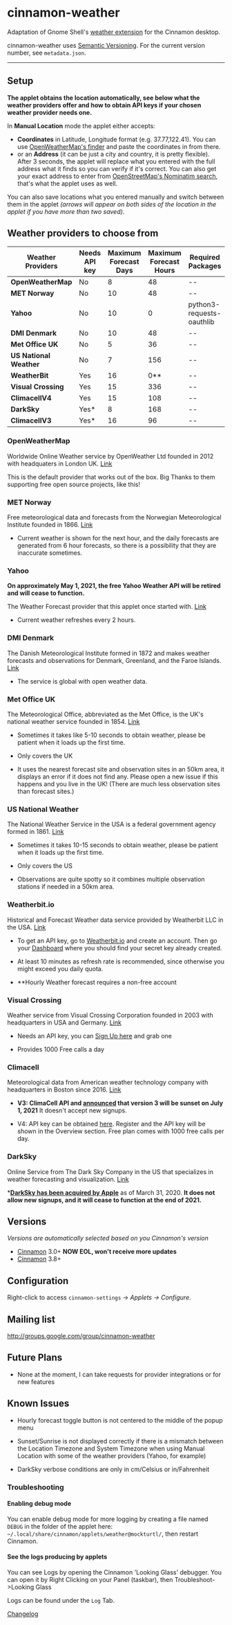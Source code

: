 # cinnamon-weather

Adaptation of Gnome Shell's [weather extension](https://github.com/simon04/gnome-shell-extension-weather) for the Cinnamon desktop.

cinnamon-weather uses [Semantic Versioning](http://semver.org/).  For the current version number, see `metadata.json`.  

----

## Setup

**The applet obtains the location automatically, see below what the weather providers offer and how to obtain API keys if your chosen weather provider needs one.**

In **Manual Location** mode the applet either accepts:

* **Coordinates** in Latitude, Longitude format (e.g. 37.77,122.41). You can use [OpenWeatherMap's finder](https://openweathermap.org/find) and paste the coordinates in from there.
* or an **Address** (it can be just a city and country, it is pretty flexible). After 3 seconds, the applet will replace what you entered with the full address what it finds so you can verify if it's correct. You can also get your exact address to enter from [OpenStreetMap's Nominatim search](https://nominatim.openstreetmap.org/), that's what the applet uses as well.

You can also save locations what you entered manually and switch between them in the applet *(arrows will appear on both sides of the location in the applet if you have more than two saved)*. 

## Weather providers to choose from

| Weather Providers       | Needs API key | **Maximum Forecast Days** | **Maximum Forecast Hours** | Required Packages         |
| ----------------------- | ------------- | ------------------------- | -------------------------- | ------------------------- |
| **OpenWeatherMap**      | No            | 8                         | 48                         | --                        |
| **MET Norway**          | No            | 10                        | 48                         | --                        |
| **Yahoo**               | No            | 10                        | 0                          | python3-requests-oauthlib |
| **DMI Denmark**         | No            | 10                        | 48                         | --                        |
| **Met Office UK**       | No            | 5                         | 36                         | --                        |
| **US National Weather** | No            | 7                         | 156                        | --                        |
| **WeatherBit**          | Yes           | 16                        | 0**                        | --                        |
| **Visual Crossing**     | Yes           | 15                        | 336                        | --                        |
| **ClimacellV4**         | Yes           | 15                        | 108                        | --                        |
| **DarkSky**             | Yes*          | 8                         | 168                        | --                        |
| **ClimacellV3**         | Yes*          | 16                        | 96                         | --                        |

### OpenWeatherMap

Worldwide Online Weather service by OpenWeather Ltd founded in 2012 with headquaters in London UK. [Link](https://openweathermap.org/) 

This is the default provider that works out of the box. Big Thanks to them supporting free open source projects, like this!

### MET Norway

Free meteorological data and forecasts from the Norwegian Meteorological Institute founded in 1866. [Link](https://www.met.no/en)

* Current weather is shown for the next hour, and the daily forecasts are generated from 6 hour forecasts, so there is a possibility that they are inaccurate sometimes.

### Yahoo

**On approximately May 1, 2021, the free Yahoo Weather API will be retired and will cease to function.**

The Weather Forecast provider that this applet once started with. [Link](https://www.yahoo.com/news/weather)

* Current weather refreshes every 2 hours.

### DMI Denmark

The Danish Meteorological Institute formed in 1872 and makes weather forecasts and observations for Denmark, Greenland, and the Faroe Islands. [Link](https://www.dmi.dk)

* The service is global with open weather data.

### Met Office UK

The Meteorological Office, abbreviated as the Met Office, is the UK's national weather service founded in 1854. [Link](https://www.metoffice.gov.uk/)

* Sometimes it takes like 5-10 seconds to obtain weather, please be patient when it loads up the first time.

* Only covers the UK

* It uses the nearest forecast site and observation sites in an 50km area, it displays an error if it does not find any. Please open a new issue if this happens and you live in the UK! (There are much less observation sites than forecast sites.)

### US National Weather

The National Weather Service in the USA is a federal government agency formed in 1861. [Link](https://www.weather.gov/)

* Sometimes it takes 10-15 seconds to obtain weather, please be patient when it loads up the first time.

* Only covers the US

* Observations are quite spotty so it combines multiple observation stations if needed in a 50km area.

### Weatherbit.io

Historical and Forecast Weather data service provided by Weatherbit LLC in the USA. [Link](https://www.weatherbit.io)

* To get an API key, go to [Weatherbit.io](https://www.weatherbit.io/account/create) and create an account. Then go your [Dashboard](https://www.weatherbit.io/account/dashboard) where you should find your secret key already created.

* At least 10 minutes as refresh rate is recommended, since otherwise you might exceed you daily quota.

* **Hourly Weather forecast requires a non-free account

### Visual Crossing

Weather service from Visual Crossing Corporation founded in 2003 with headquarters in USA and Germany. [Link](https://www.visualcrossing.com/) 

* Needs an API key, you can [Sign Up here](https://www.visualcrossing.com/weather/weather-data-services#/signup) and grab one

* Provides 1000 Free calls a day

### Climacell

Meteorological data from American weather technology company with headquarters in Boston since 2016. [Link](https://www.climacell.co/)

* **V3: ClimaCell API and [announced](https://developer.climacell.co/v3/docs/deprecation-notice) that version 3 will be sunset on July 1, 2021** It doesn't accept new signups.

* V4: API key can be obtained [here](https://app.climacell.co/signup?planid=5fa4047f4acee993fbd7399d&vid=153ef940-c389-41d4-847e-d83d632059d0). Register and the API key will be shown in the Overview section. Free plan comes with 1000 free calls per day.

### DarkSky

Online Service from The Dark Sky Company in the US that specializes in weather forecasting and visualization. [Link](https://darksky.net/)

***[DarkSky has been acquired by Apple](https://blog.darksky.net/dark-sky-has-a-new-home/)** as of March 31, 2020. **It does not allow new signups, and it will cease to function at the end of 2021.**

## Versions

*Versions are automatically selected based on you Cinnamon's version*

* [Cinnamon](https://github.com/linuxmint/Cinnamon) 3.0+ **NOW EOL, won't receive more updates**
* [Cinnamon](https://github.com/linuxmint/Cinnamon) 3.8+

## Configuration

Right-click to access `cinnamon-settings` -> _Applets -> Configure_.

## Mailing list

http://groups.google.com/group/cinnamon-weather

## Future Plans

* None at the moment, I can take requests for provider integrations or for new features

## Known Issues

* Hourly forecast toggle button is not centered to the middle of the popup menu

* Sunset/Sunrise is not displayed correctly if there is a mismatch between the Location Timezone and System Timezone when using Manual Location with some of the weather providers (Yahoo, for example)

* DarkSky verbose conditions are only in cm/Celsius or in/Fahrenheit

### Troubleshooting

#### Enabling debug mode

You can enable debug mode for more logging by creating a file named ```DEBUG``` in the folder of the applet here: ```~/.local/share/cinnamon/applets/weather@mockturtl/```, then restart Cinnamon.

#### See the logs producing by applets

You can see Logs by opening the Cinnamon 'Looking Glass' debugger. You can open it by Right Clicking on your Panel (taskbar), then Troubleshoot->Looking Glass

Logs can be found under the ```Log``` Tab.

[Changelog](https://github.com/linuxmint/cinnamon-spices-applets/blob/master/weather%40mockturtl/CHANGELOG.md)
